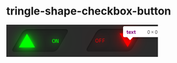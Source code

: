 # tringle-shape-checkbox-button

![Picture for project](https://github.com/IvanBuzduha/tringle-shape-checkbox-button/blob/main/1.png)![Picture for project](https://github.com/IvanBuzduha/tringle-shape-checkbox-button/blob/main/2.png)